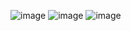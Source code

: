 ![image](https://github.com/user-attachments/assets/804567fd-a131-4b11-acd4-c1ca7e3849e8)
![image](https://github.com/user-attachments/assets/32cdc756-0c5f-4ff9-8771-dca6b1bc2e0a)
![image](https://github.com/user-attachments/assets/56178200-9dad-4524-b588-0aaaa5094e5c)
